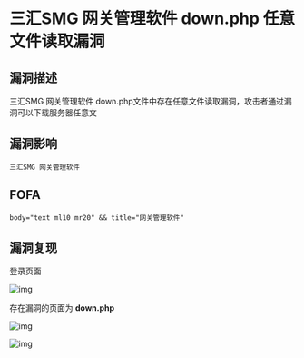 # 三汇SMG 网关管理软件 down.php 任意文件读取漏洞

## 漏洞描述

三汇SMG 网关管理软件 down.php文件中存在任意文件读取漏洞，攻击者通过漏洞可以下载服务器任意文

## 漏洞影响

```
三汇SMG 网关管理软件
```

## FOFA

```
body="text ml10 mr20" && title="网关管理软件"
```

## 漏洞复现

登录页面

![img](https://typora-1308934770.cos.ap-beijing.myqcloud.com/202203180949105.png)

存在漏洞的页面为 **down.php**

![img](https://typora-1308934770.cos.ap-beijing.myqcloud.com/202203180949106.png)

![img](https://typora-1308934770.cos.ap-beijing.myqcloud.com/202203180949107.png)

